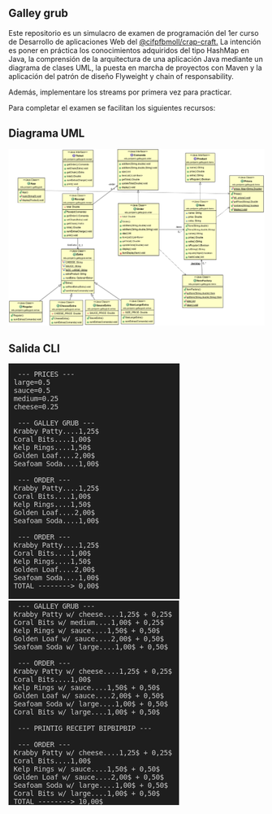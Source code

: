 ## Galley grub

Este repositorio es un simulacro de examen de programación del 1er curso de Desarrollo de aplicaciones Web del [@cifpfbmoll/crap-craft.](https://github.com/orgs/cifpfbmoll) 
La intención es poner en práctica los conocimientos adquiridos del tipo HashMap en Java, la comprensión de la arquitectura de una aplicación Java mediante un diagrama de clases UML, la puesta en marcha de proyectos con Maven y la aplicación del patrón de diseño Flyweight y chain of responsability.

Además, implementare los streams por primera vez para practicar.

Para completar el examen se facilitan los siguientes recursos:

## Diagrama UML

![diagrama](/diagrama_clases_UML.png)

## Salida CLI

![cli1](/CLI_01.png)
![cli2](/CLI_02.png)
